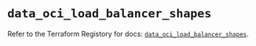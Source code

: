 # `data_oci_load_balancer_shapes`

Refer to the Terraform Registory for docs: [`data_oci_load_balancer_shapes`](https://registry.terraform.io/providers/oracle/oci/6.18.0/docs/data-sources/load_balancer_shapes).
